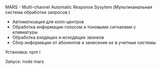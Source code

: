 MARS - Multi-channel Automatic Response Sysytem (Мультиканальная система обработки запросов )

- Автоматизация для колл-центров
- Обработка информации голосом и тоновыми сигналами с клавиатуры
- Обработка входящих и исходящих звонков
- Сбор информации от абонентов и занесение их в учетные системы

Установка: 
  npm i

Запуск: 
  node mars

